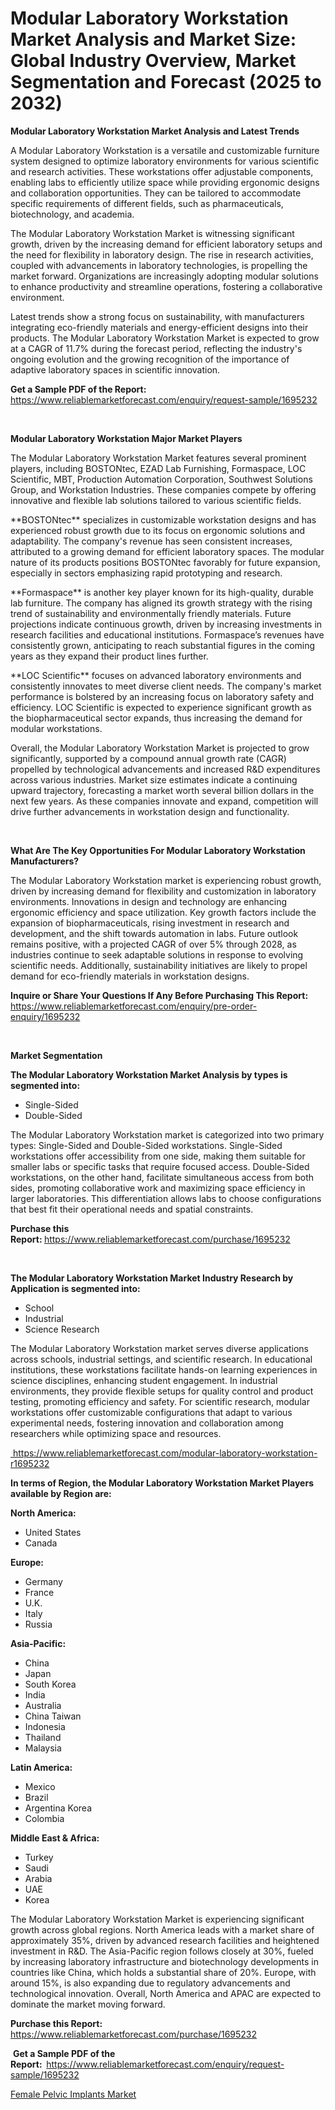 <p><h1>Modular Laboratory Workstation Market Analysis and Market Size: Global Industry Overview, Market Segmentation and Forecast (2025 to 2032)</h1></p><p><strong>Modular Laboratory Workstation Market Analysis and Latest Trends</strong></p>
<p><p>A Modular Laboratory Workstation is a versatile and customizable furniture system designed to optimize laboratory environments for various scientific and research activities. These workstations offer adjustable components, enabling labs to efficiently utilize space while providing ergonomic designs and collaboration opportunities. They can be tailored to accommodate specific requirements of different fields, such as pharmaceuticals, biotechnology, and academia.</p><p>The Modular Laboratory Workstation Market is witnessing significant growth, driven by the increasing demand for efficient laboratory setups and the need for flexibility in laboratory design. The rise in research activities, coupled with advancements in laboratory technologies, is propelling the market forward. Organizations are increasingly adopting modular solutions to enhance productivity and streamline operations, fostering a collaborative environment.</p><p>Latest trends show a strong focus on sustainability, with manufacturers integrating eco-friendly materials and energy-efficient designs into their products. The Modular Laboratory Workstation Market is expected to grow at a CAGR of 11.7% during the forecast period, reflecting the industry's ongoing evolution and the growing recognition of the importance of adaptive laboratory spaces in scientific innovation.</p></p>
<p><strong>Get a Sample PDF of the Report:&nbsp;</strong> <a href="https://www.reliablemarketforecast.com/enquiry/request-sample/1695232?utm_campaign=3129&utm_medium=2&utm_source=Github&utm_content=ia&utm_term=25032025&utm_id=modular-laboratory-workstation">https://www.reliablemarketforecast.com/enquiry/request-sample/1695232</a></p>
<p>&nbsp;</p>
<p><strong>Modular Laboratory Workstation Major Market Players</strong></p>
<p><p>The Modular Laboratory Workstation Market features several prominent players, including BOSTONtec, EZAD Lab Furnishing, Formaspace, LOC Scientific, MBT, Production Automation Corporation, Southwest Solutions Group, and Workstation Industries. These companies compete by offering innovative and flexible lab solutions tailored to various scientific fields.</p><p>**BOSTONtec** specializes in customizable workstation designs and has experienced robust growth due to its focus on ergonomic solutions and adaptability. The company's revenue has seen consistent increases, attributed to a growing demand for efficient laboratory spaces. The modular nature of its products positions BOSTONtec favorably for future expansion, especially in sectors emphasizing rapid prototyping and research.</p><p>**Formaspace** is another key player known for its high-quality, durable lab furniture. The company has aligned its growth strategy with the rising trend of sustainability and environmentally friendly materials. Future projections indicate continuous growth, driven by increasing investments in research facilities and educational institutions. Formaspace’s revenues have consistently grown, anticipating to reach substantial figures in the coming years as they expand their product lines further.</p><p>**LOC Scientific** focuses on advanced laboratory environments and consistently innovates to meet diverse client needs. The company's market performance is bolstered by an increasing focus on laboratory safety and efficiency. LOC Scientific is expected to experience significant growth as the biopharmaceutical sector expands, thus increasing the demand for modular workstations.</p><p>Overall, the Modular Laboratory Workstation Market is projected to grow significantly, supported by a compound annual growth rate (CAGR) propelled by technological advancements and increased R&D expenditures across various industries. Market size estimates indicate a continuing upward trajectory, forecasting a market worth several billion dollars in the next few years. As these companies innovate and expand, competition will drive further advancements in workstation design and functionality.</p></p>
<p>&nbsp;</p>
<p><strong>What Are The Key Opportunities For Modular Laboratory Workstation Manufacturers?</strong></p>
<p><p>The Modular Laboratory Workstation market is experiencing robust growth, driven by increasing demand for flexibility and customization in laboratory environments. Innovations in design and technology are enhancing ergonomic efficiency and space utilization. Key growth factors include the expansion of biopharmaceuticals, rising investment in research and development, and the shift towards automation in labs. Future outlook remains positive, with a projected CAGR of over 5% through 2028, as industries continue to seek adaptable solutions in response to evolving scientific needs. Additionally, sustainability initiatives are likely to propel demand for eco-friendly materials in workstation designs.</p></p>
<p><strong>Inquire or Share Your Questions If Any Before Purchasing This Report:</strong> <a href="https://www.reliablemarketforecast.com/enquiry/pre-order-enquiry/1695232?utm_campaign=3129&utm_medium=2&utm_source=Github&utm_content=ia&utm_term=25032025&utm_id=modular-laboratory-workstation">https://www.reliablemarketforecast.com/enquiry/pre-order-enquiry/1695232</a></p>
<p>&nbsp;</p>
<p><strong>Market Segmentation</strong></p>
<p><strong>The Modular Laboratory Workstation Market Analysis by types is segmented into:</strong></p>
<p><ul><li>Single-Sided</li><li>Double-Sided</li></ul></p>
<p><p>The Modular Laboratory Workstation market is categorized into two primary types: Single-Sided and Double-Sided workstations. Single-Sided workstations offer accessibility from one side, making them suitable for smaller labs or specific tasks that require focused access. Double-Sided workstations, on the other hand, facilitate simultaneous access from both sides, promoting collaborative work and maximizing space efficiency in larger laboratories. This differentiation allows labs to choose configurations that best fit their operational needs and spatial constraints.</p></p>
<p><strong>Purchase this Report:&nbsp;</strong><a href="https://www.reliablemarketforecast.com/purchase/1695232?utm_campaign=3129&utm_medium=2&utm_source=Github&utm_content=ia&utm_term=25032025&utm_id=modular-laboratory-workstation">https://www.reliablemarketforecast.com/purchase/1695232</a></p>
<p>&nbsp;</p>
<p><strong>The Modular Laboratory Workstation Market Industry Research by Application is segmented into:</strong></p>
<p><ul><li>School</li><li>Industrial</li><li>Science Research</li></ul></p>
<p><p>The Modular Laboratory Workstation market serves diverse applications across schools, industrial settings, and scientific research. In educational institutions, these workstations facilitate hands-on learning experiences in science disciplines, enhancing student engagement. In industrial environments, they provide flexible setups for quality control and product testing, promoting efficiency and safety. For scientific research, modular workstations offer customizable configurations that adapt to various experimental needs, fostering innovation and collaboration among researchers while optimizing space and resources.</p></p>
<p><a href="https://www.reliablemarketforecast.com/modular-laboratory-workstation-r1695232?utm_campaign=3129&utm_medium=2&utm_source=Github&utm_content=ia&utm_term=25032025&utm_id=modular-laboratory-workstation">&nbsp;https://www.reliablemarketforecast.com/modular-laboratory-workstation-r1695232</a></p>
<p><strong>In terms of Region, the Modular Laboratory Workstation Market Players available by Region are:</strong></p>
<p>
    <p> <strong> North America: </strong>
        <ul>
            <li>United States</li>
            <li>Canada</li>
        </ul>
        </p> 
    <p> <strong> Europe: </strong>
        <ul>
            <li>Germany</li>
            <li>France</li>
            <li>U.K.</li>
            <li>Italy</li>
            <li>Russia</li>
        </ul>
        </p> 
    <p> <strong> Asia-Pacific: </strong>
        <ul>
            <li>China</li>
            <li>Japan</li>
            <li>South Korea</li>
            <li>India</li>
            <li>Australia</li>
            <li>China Taiwan</li>
            <li>Indonesia</li>
            <li>Thailand</li>
            <li>Malaysia</li>
        </ul>
        </p> 
    <p> <strong> Latin America: </strong>
        <ul>
            <li>Mexico</li>
            <li>Brazil</li>
            <li>Argentina Korea</li>
            <li>Colombia</li>
        </ul>
        </p> 
    <p> <strong> Middle East & Africa: </strong>
        <ul>
            <li>Turkey</li>
            <li>Saudi</li>
            <li>Arabia</li>
            <li>UAE</li>
            <li>Korea</li>
        </ul>
    </p>
    </p>
<p><p>The Modular Laboratory Workstation Market is experiencing significant growth across global regions. North America leads with a market share of approximately 35%, driven by advanced research facilities and heightened investment in R&D. The Asia-Pacific region follows closely at 30%, fueled by increasing laboratory infrastructure and biotechnology developments in countries like China, which holds a substantial share of 20%. Europe, with around 15%, is also expanding due to regulatory advancements and technological innovation. Overall, North America and APAC are expected to dominate the market moving forward.</p></p>
<p><strong>Purchase this Report: </strong><a href="https://www.reliablemarketforecast.com/purchase/1695232?utm_campaign=3129&utm_medium=2&utm_source=Github&utm_content=ia&utm_term=25032025&utm_id=modular-laboratory-workstation">https://www.reliablemarketforecast.com/purchase/1695232</a></p>
<p>&nbsp;<strong>Get a Sample PDF of the Report:&nbsp;&nbsp;</strong><a href="https://www.reliablemarketforecast.com/enquiry/request-sample/1695232?utm_campaign=3129&utm_medium=2&utm_source=Github&utm_content=ia&utm_term=25032025&utm_id=modular-laboratory-workstation">https://www.reliablemarketforecast.com/enquiry/request-sample/1695232</a></p>
<p><strong></strong></p>
<p><p><a href="https://github.com/zurubting/Market-Research-Report-List-1/blob/main/female-pelvic-implants-market.md?utm_campaign=3129&utm_medium=2&utm_source=Github&utm_content=ia&utm_term=25032025&utm_id=modular-laboratory-workstation">Female Pelvic Implants Market</a></p></p>